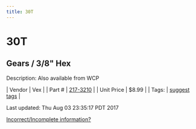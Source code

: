 ```yaml
---
title: 30T
---
```


# 30T
## Gears / 3/8" Hex
Description: 	Also available from WCP 

| Vendor | Vex | 
| Part # | [217-3210](http://www.vexrobotics.com/vexpro/motion/vexpro-gears/3-8-hex-bore.html) | 
| Unit Price | $8.99 | 
| Tags: | [suggest tags](https://docs.google.com/forms/d/e/1FAIpQLSeWyY8v3RgOty-MyWmh9U0iivNYN_molChYyS-0U-o-kOAv_g/viewform) | 

Last updated: Thu Aug 03 23:35:17 PDT 2017

 [Incorrect/Incomplete information?](https://docs.google.com/forms/d/e/1FAIpQLSeWyY8v3RgOty-MyWmh9U0iivNYN_molChYyS-0U-o-kOAv_g/viewform)